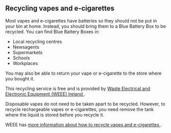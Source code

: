 ##  Recycling vapes and e-cigarettes

Most vapes and e-cigarettes have batteries so they should not be put in your
bin at home. Instead, you should bring them to a Blue Battery Box to be
recycled. You can find Blue Battery Boxes in:

  * Local recycling centres 
  * Newsagents 
  * Supermarkets 
  * Schools 
  * Workplaces 

You may also be able to return your vape or e-cigarette to the store where you
bought it.

This recycling service is free and is provided by [ Waste Electrical and
Electronic Equipment (WEEE) Ireland ](https://www.weeeireland.ie/) .

Disposable vapes do not need to be taken apart to be recycled. However, to
recycle rechargeable vapes or e-cigarettes, you need remove the tank where the
liquid is stored before you recycle it.

WEEE has [ more information about how to recycle vapes and e-cigarettes
](https://www.weeeireland.ie/vape-e-cigarette-device-recycling/) .
